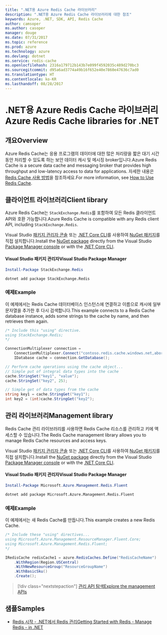```yaml
---
title: ".NET용 Azure Redis Cache 라이브러리"
description: ".NET용 Azure Redis Cache 라이브러리에 대한 참조"
keywords: Azure, .NET, SDK, API, Redis Cache
author: camsoper
ms.author: casoper
manager: douge
ms.date: 07/31/2017
ms.topic: reference
ms.prod: azure
ms.technology: azure
ms.devlang: dotnet
ms.service: redis-cache
ms.openlocfilehash: 2316a179712b143b7e099f4592035c489d270bc3
ms.sourcegitcommit: d95a6ad3774a49b16f652e40e7860e47636c7ad0
ms.translationtype: HT
ms.contentlocale: ko-KR
ms.lasthandoff: 08/28/2017
---
```

# <a name="azure-redis-cache-libraries-for-net"></a><span data-ttu-id="ea36f-104">.NET용 Azure Redis Cache 라이브러리</span><span class="sxs-lookup"><span data-stu-id="ea36f-104">Azure Redis Cache libraries for .NET</span></span>

## <a name="overview"></a><span data-ttu-id="ea36f-105">개요</span><span class="sxs-lookup"><span data-stu-id="ea36f-105">Overview</span></span>

<span data-ttu-id="ea36f-106">Azure Redis Cache는 응용 프로그램의 데이터에 대한 많은 처리량을 짧은 대기 시간 동안 처리할 수 있도록 하는 보안 데이터 캐시 및 메시징 broker입니다.</span><span class="sxs-lookup"><span data-stu-id="ea36f-106">Azure Redis Cache is a secure data cache and messaging broker that provides high throughput and low-latency access to data for applications.</span></span>  <span data-ttu-id="ea36f-107">자세한 내용은 [Redis Cache 사용 방법](https://docs.microsoft.com/azure/redis-cache/cache-dotnet-how-to-use-azure-redis-cache)을 참조하세요.</span><span class="sxs-lookup"><span data-stu-id="ea36f-107">For more information, see [How to Use Redis Cache](https://docs.microsoft.com/azure/redis-cache/cache-dotnet-how-to-use-azure-redis-cache).</span></span>

## <a name="client-library"></a><span data-ttu-id="ea36f-108">클라이언트 라이브러리</span><span class="sxs-lookup"><span data-stu-id="ea36f-108">Client library</span></span>

<span data-ttu-id="ea36f-109">Azure Redis Cache는 `StackExchange.Redis`를 포함하여 모든 Redis 클라이언트 API와 호환 가능합니다.</span><span class="sxs-lookup"><span data-stu-id="ea36f-109">Azure Redis Cache is compatible with any Redis client API, including `StackExchange.Redis`.</span></span>

<span data-ttu-id="ea36f-110">Visual Studio [패키지 관리자 콘솔][PackageManager] 또는 [.NET Core CLI][DotNetCLI]를 사용하여 [NuGet 패키지](https://www.nuget.org/packages/StackExchange.Redis)를 직접 설치합니다.</span><span class="sxs-lookup"><span data-stu-id="ea36f-110">Install the [NuGet package](https://www.nuget.org/packages/StackExchange.Redis) directly from the Visual Studio [Package Manager console][PackageManager] or with the [.NET Core CLI][DotNetCLI].</span></span>

#### <a name="visual-studio-package-manager"></a><span data-ttu-id="ea36f-111">Visual Studio 패키지 관리자</span><span class="sxs-lookup"><span data-stu-id="ea36f-111">Visual Studio Package Manager</span></span>

```powershell
Install-Package StackExchange.Redis
```

```bash
dotnet add package StackExchange.Redis
```

### <a name="example"></a><span data-ttu-id="ea36f-112">예제</span><span class="sxs-lookup"><span data-stu-id="ea36f-112">Example</span></span>

<span data-ttu-id="ea36f-113">이 예제에서는 Redis Cache 데이터베이스 인스턴스에 연결하고 이름으로 캐시에 일부 문자열을 추가한 후 다시 검색합니다.</span><span class="sxs-lookup"><span data-stu-id="ea36f-113">This example connects to a Redis Cache database instance, adds some strings to the cache by name, and then retrieves them again.</span></span>

```csharp
/* Include this "using" directive.
using StackExchange.Redis;
*/

ConnectionMultiplexer connection = 
    ConnectionMultiplexer.Connect("contoso.redis.cache.windows.net,abortConnect=false,ssl=true,password=...");
    IDatabase cache = connection.GetDatabase();

// Perform cache operations using the cache object...
// Simple put of integral data types into the cache
cache.StringSet("key1", "value");
cache.StringSet("key2", 25);

// Simple get of data types from the cache
string key1 = cache.StringGet("key1");
int key2 = (int)cache.StringGet("key2");
```

## <a name="management-library"></a><span data-ttu-id="ea36f-114">관리 라이브러리</span><span class="sxs-lookup"><span data-stu-id="ea36f-114">Management library</span></span>

<span data-ttu-id="ea36f-115">Redis Cache 관리 라이브러리를 사용하면 Redis Cache 리소스를 관리하고 키에 액세스할 수 있습니다.</span><span class="sxs-lookup"><span data-stu-id="ea36f-115">The Redis Cache management library allows you to manage Redis Cache resources and access keys.</span></span>

<span data-ttu-id="ea36f-116">Visual Studio [패키지 관리자 콘솔][PackageManager] 또는 [.NET Core CLI][DotNetCLI]를 사용하여 [NuGet 패키지](https://www.nuget.org/packages/Microsoft.Azure.Management.Redis.Fluent)를 직접 설치합니다.</span><span class="sxs-lookup"><span data-stu-id="ea36f-116">Install the [NuGet package](https://www.nuget.org/packages/Microsoft.Azure.Management.Redis.Fluent) directly from the Visual Studio [Package Manager console][PackageManager] or with the [.NET Core CLI][DotNetCLI].</span></span>

#### <a name="visual-studio-package-manager"></a><span data-ttu-id="ea36f-117">Visual Studio 패키지 관리자</span><span class="sxs-lookup"><span data-stu-id="ea36f-117">Visual Studio Package Manager</span></span>

```powershell
Install-Package Microsoft.Azure.Management.Redis.Fluent
```

```bash
dotnet add package Microsoft.Azure.Management.Redis.Fluent
```

### <a name="example"></a><span data-ttu-id="ea36f-118">예제</span><span class="sxs-lookup"><span data-stu-id="ea36f-118">Example</span></span>

<span data-ttu-id="ea36f-119">이 예제에서는 새 Redis Cache를 만듭니다.</span><span class="sxs-lookup"><span data-stu-id="ea36f-119">This example creates a new Redis Cache.</span></span>

```csharp
/* Include these "using" directives...
using Microsoft.Azure.Management.ResourceManager.Fluent.Core;
using Microsoft.Azure.Management.Redis.Fluent;
*/

IRedisCache redisCache1 = azure.RedisCaches.Define("RedisCacheName")
    .WithRegion(Region.USCentral)
    .WithNewResourceGroup("ResourceGroupName")
    .WithBasicSku()
    .Create();
```

> [!div class="nextstepaction"]
> [<span data-ttu-id="ea36f-120">관리 API 탐색</span><span class="sxs-lookup"><span data-stu-id="ea36f-120">Explore the management APIs</span></span>](/dotnet/api/overview/azure/rediscache/management)


## <a name="samples"></a><span data-ttu-id="ea36f-121">샘플</span><span class="sxs-lookup"><span data-stu-id="ea36f-121">Samples</span></span>

* [<span data-ttu-id="ea36f-122">Redis 시작 - .NET에서 Redis 관리</span><span class="sxs-lookup"><span data-stu-id="ea36f-122">Getting Started with Redis - Manage Redis - in .NET</span></span>](https://github.com/Azure-Samples/redis-cache-dotnet-manage-cache)

[PackageManager]: https://docs.microsoft.com/nuget/tools/package-manager-console
[DotNetCLI]: https://docs.microsoft.com/en-us/dotnet/core/tools/dotnet-add-package
